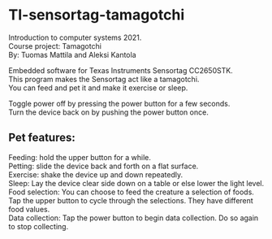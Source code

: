 # TI-sensortag-tamagotchi
Introduction to computer systems 2021.  
Course project: Tamagotchi  
By: Tuomas Mattila and Aleksi Kantola  

Embedded software for Texas Instruments Sensortag CC2650STK.  
This program makes the Sensortag act like a tamagotchi.  
You can feed and pet it and make it exercise or sleep.  

Toggle power off by pressing the power button for a few seconds.  
Turn the device back on by pushing the power button once.  

## Pet features:
Feeding: hold the upper button for a while.  
Petting: slide the device back and forth on a flat surface.  
Exercise: shake the device up and down repeatedly.  
Sleep: Lay the device clear side down on a table or else lower the light level.  
Food selection: You can choose to feed the creature a selection of foods.  
Tap the upper button to cycle through the selections. They have different food values.  
Data collection: Tap the power button to begin data collection. Do so again to stop collecting.  

